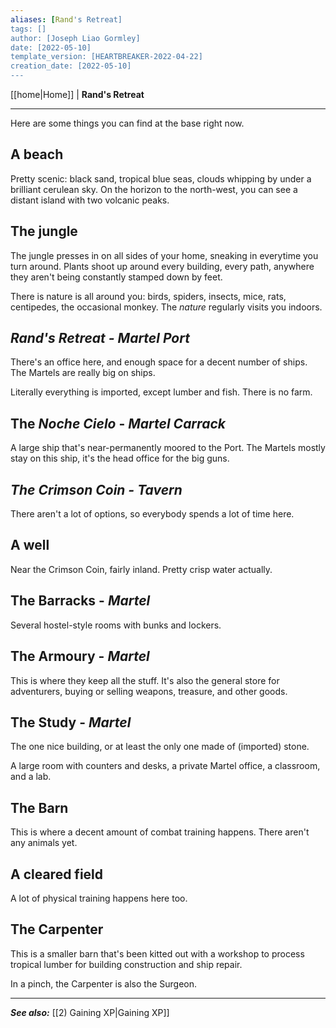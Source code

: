 ```yaml
---
aliases: [Rand's Retreat]
tags: []
author: [Joseph Liao Gormley]
date: [2022-05-10]
template_version: [HEARTBREAKER-2022-04-22]
creation_date: [2022-05-10]
---
```

<!-- Home | Character Creation | -->
[[home|Home]] | **Rand's Retreat**
___
Here are some things you can find at the base right now.

## A beach
Pretty scenic: black sand, tropical blue seas, clouds whipping by under a brilliant cerulean sky. On the horizon to the north-west, you can see a distant island with two volcanic peaks.

## The jungle
The jungle presses in on all sides of your home, sneaking in everytime you turn around. Plants shoot up around every building, every path, anywhere they aren't being constantly stamped down by feet.

There is nature is all around you: birds, spiders, insects, mice, rats, centipedes, the occasional monkey. The *nature* regularly visits you indoors.

## *Rand's Retreat - Martel Port* 
There's an office here, and enough space for a decent number of ships. The Martels are really big on ships.

Literally everything is imported, except lumber and fish. There is no farm. 

## The *Noche Cielo* - *Martel Carrack*
A large ship that's near-permanently moored to the Port. The Martels mostly stay on this ship, it's the head office for the big guns.

## *The Crimson Coin - Tavern* 
There aren't a lot of options, so everybody spends a lot of time here.

## A well
Near the Crimson Coin, fairly inland. Pretty crisp water actually.

## The Barracks - *Martel*
Several hostel-style rooms with bunks and lockers.

## The Armoury - *Martel*
This is where they keep all the stuff. It's also the general store for adventurers, buying or selling weapons, treasure, and other goods.

## The Study - *Martel*
The one nice building, or at least the only one made of (imported) stone.

A large room with counters and desks, a private Martel office, a classroom, and a lab.

## The Barn
This is where a decent amount of combat training happens. There aren't any animals yet.

## A cleared field
A lot of physical training happens here too.

## The Carpenter
This is a smaller barn that's been kitted out with a workshop to process tropical lumber for building construction and ship repair.

In a pinch, the Carpenter is also the Surgeon.



___
***See also:*** [[2) Gaining XP|Gaining XP]]
<!--*References:*
*Source:* -->
<!-- Sources, read more, links, etc. -->
<!-- *Source: Entry by [[Mike Maxin]].* -->
<!-- Leave an empty line at the end, otherwise Exporter complains. -->
